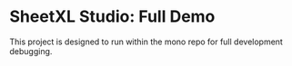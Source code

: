 # SheetXL Studio: Full Demo

This project is designed to run within the mono repo for full development debugging.
